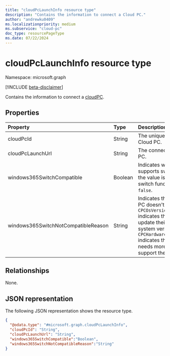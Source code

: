 ```yaml
---
title: "cloudPcLaunchInfo resource type"
description: "Contains the information to connect a Cloud PC."
author: "andrewku0409"
ms.localizationpriority: medium
ms.subservice: "cloud-pc"
doc_type: resourcePageType
ms.date: 07/22/2024
---
```


# cloudPcLaunchInfo resource type

Namespace: microsoft.graph

[!INCLUDE [beta-disclaimer](../../includes/beta-disclaimer.md)]

Contains the information to connect a [cloudPC](../resources/cloudpc.md).

## Properties
|Property|Type|Description|
|:---|:---|:---|
|cloudPcId|String|The unique identifier of the Cloud PC.|
|cloudPcLaunchUrl|String|The connect URL of the Cloud PC.|
|windows365SwitchCompatible|Boolean|Indicates whether the Cloud PC supports switch functionality. If the value is `true`, it supports switch functionality; otherwise,  `false`.|
|windows365SwitchNotCompatibleReason|String|Indicates the reason the Cloud PC doesn't support switch. `CPCOsVersionNotMeetRequirement` indicates that the user needs to update their Cloud PC operation system version. `CPCHardwareNotMeetRequirement` indicates that the Cloud PC needs more CPU or RAM to support the functionality.|

## Relationships
None.

## JSON representation
The following JSON representation shows the resource type.
<!-- {
  "blockType": "resource",
  "@odata.type": "microsoft.graph.cloudPcLaunchInfo"
}
-->
``` json
{
  "@odata.type": "#microsoft.graph.cloudPcLaunchInfo",
  "cloudPcId": "String",
  "cloudPcLaunchUrl": "String",
  "windows365SwitchCompatible":"Boolean",
  "windows365SwitchNotCompatibleReason":"String"
}
```

